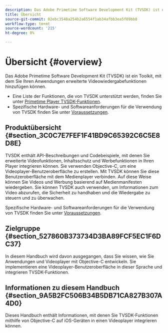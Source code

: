 ```yaml
---
description: Das Adobe Primetime Software Development Kit (TVSDK) ist ein Toolkit, mit dem Sie Ihren Anwendungen erweiterte Videowiedergabefunktionen hinzufügen können.
title: Übersicht
source-git-commit: 02ebc3548a254b2a6554f1ab34afbb3ea5f09bb8
workflow-type: tm+mt
source-wordcount: '215'
ht-degree: 0%

---
```


# Übersicht {#overview}

Das Adobe Primetime Software Development Kit (TVSDK) ist ein Toolkit, mit dem Sie Ihren Anwendungen erweiterte Videowiedergabefunktionen hinzufügen können.

* Eine Liste der Funktionen, die von TVSDK unterstützt werden, finden Sie unter [Primetime Player TVSDK-Funktionen](../c-psdk-ios-1.4-overview/c-psdk-ios-1.4-overview-of-the-player.md).
* Spezifische Hardware- und Softwareanforderungen für die Verwendung von TVSDK finden Sie unter [Voraussetzungen](../c-psdk-ios-1.4-overview/c-psdk-ios-1.4-requirements.md).

## Produktübersicht {#section_3C0C7E7FEF1F41BD9C65392C6C5E8D8E}

TVSDK enthält API-Beschreibungen und Codebeispiele, mit denen Sie erweiterte Videofunktionen, Inhaltsschutz und Werbefunktionen in Ihren Player integrieren können. Sie verwenden Objective-C, um eine Videoplayer-Benutzeroberfläche zu erstellen. Mit TVSDK können Sie diese Benutzeroberfläche mit dem Medienplayer verbinden. Auf diese Weise können Sie Videos und Werbung basierend auf Medienmanifesten wiedergeben. Sie können TVSDK auch verwenden, um Informationen zum Video abzurufen, die Sicherheit zu handhaben und die Wiedergabe zu steuern und zu überwachen.

Spezifische Hardware- und Softwareanforderungen für die Verwendung von TVSDK finden Sie unter [Voraussetzungen](../c-psdk-ios-1.4-overview/c-psdk-ios-1.4-requirements.md).

## Zielgruppe {#section_527860B373734D3BA89FCF5EC1F6DC37}

In diesem Handbuch wird davon ausgegangen, dass Sie wissen, wie Sie Anwendungen und Videoplayer mit Objective-C entwickeln. Sie implementieren eine Videoplayer-Benutzeroberfläche in dieser Sprache und integrieren TVSDK-Funktionen.

## Informationen zu diesem Handbuch {#section_9A5B2FC506B34B5DB71CA827B307A4D0}

Dieses Handbuch enthält Informationen, mit denen Sie TVSDK-Funktionen mithilfe von Objective-C auf iOS-Geräten in einen Videoplayer integrieren können.
